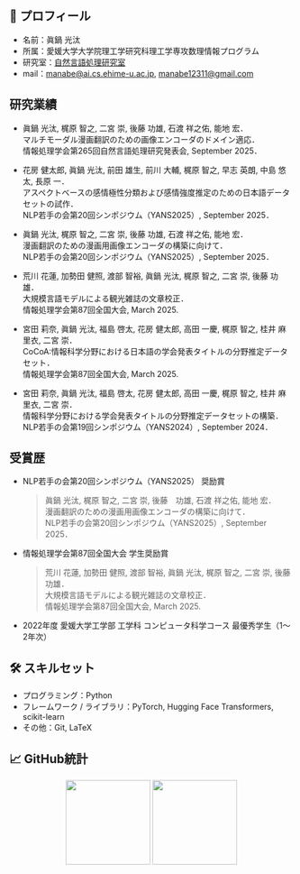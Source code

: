 ## 📌 プロフィール

- 名前：眞鍋 光汰
- 所属：愛媛大学大学院理工学研究科理工学専攻数理情報プログラム
- 研究室：[自然言語処理研究室](https://sites.google.com/view/ehime-nlp/)
- mail：manabe@ai.cs.ehime-u.ac.jp, manabe12311@gmail.com

## 研究業績

- 眞鍋 光汰, 梶原 智之, 二宮 崇, 後藤 功雄, 石渡 祥之佑, 能地 宏．<br>
  マルチモーダル漫画翻訳のための画像エンコーダのドメイン適応．<br>
  情報処理学会第265回自然言語処理研究発表会, September 2025．

- 花房 健太郎, 眞鍋 光汰, 前田 雄生, 前川 大輔, 梶原 智之, 早志 英朗, 中島 悠太, 長原 一．<br>
  アスペクトベースの感情極性分類および感情強度推定のための日本語データセットの試作．<br>
  NLP若手の会第20回シンポジウム（YANS2025）, September 2025．

- 眞鍋 光汰, 梶原 智之, 二宮 崇, 後藤 功雄, 石渡 祥之佑, 能地 宏．<br>
  漫画翻訳のための漫画用画像エンコーダの構築に向けて．<br>
  NLP若手の会第20回シンポジウム（YANS2025）, September 2025．

- 荒川 花蓮, 加勢田 健照, 渡部 智裕, 眞鍋 光汰, 梶原 智之, 二宮 崇, 後藤 功雄．<br>
  大規模言語モデルによる観光雑誌の文章校正．<br>
  情報処理学会第87回全国大会, March 2025.
  
- 宮田 莉奈, 眞鍋 光汰, 福島 啓太, 花房 健太郎, 高田 一慶, 梶原 智之, 桂井 麻里衣, 二宮 崇．<br>
  CoCoA:情報科学分野における日本語の学会発表タイトルの分野推定データセット．<br>
  情報処理学会第87回全国大会, March 2025.

- 宮田 莉奈, 眞鍋 光汰, 福島 啓太, 花房 健太郎, 高田 一慶, 梶原 智之, 桂井 麻里衣, 二宮 崇．<br>
  情報科学分野における学会発表タイトルの分野推定データセットの構築．<br>
  NLP若手の会第19回シンポジウム（YANS2024）, September 2024．

## 受賞歴

- NLP若手の会第20回シンポジウム（YANS2025） 奨励賞
  > 眞鍋 光汰, 梶原 智之, 二宮 崇, 後藤　功雄, 石渡 祥之佑, 能地 宏．<br>
  > 漫画翻訳のための漫画用画像エンコーダの構築に向けて．<br>
  > NLP若手の会第20回シンポジウム（YANS2025）, September 2025．

- 情報処理学会第87回全国大会 学生奨励賞
  > 荒川 花蓮, 加勢田 健照, 渡部 智裕, 眞鍋 光汰, 梶原 智之, 二宮 崇, 後藤 功雄．<br>
  > 大規模言語モデルによる観光雑誌の文章校正．<br>
  > 情報処理学会第87回全国大会, March 2025.

- 2022年度 愛媛大学工学部 工学科 コンピュータ科学コース 最優秀学生（1〜2年次）

## 🛠️ スキルセット

- プログラミング：Python
- フレームワーク / ライブラリ：PyTorch, Hugging Face Transformers, scikit-learn
- その他：Git, LaTeX
  
<!--
## インターン
- 株式会社MonotaRO Tech Summer Internship 2025 (データサイエンスグループA)
-->

## 📈 GitHub統計
<p align="center">
  <img src="https://github-readme-stats.vercel.app/api?username=mana1231&show_icons=true&theme=tokyonight" height="150" />
  <img src="https://github-readme-stats.vercel.app/api/top-langs/?username=mana1231&layout=compact&theme=tokyonight" height="150" />
</p>

<!--
**mana1231/mana1231** is a ✨ _special_ ✨ repository because its `README.md` (this file) appears on your GitHub profile.

Here are some ideas to get you started:

- 🔭 I’m currently working on ...
- 🌱 I’m currently learning ...
- 👯 I’m looking to collaborate on ...
- 🤔 I’m looking for help with ...
- 💬 Ask me about ...
- 📫 How to reach me: ...
- 😄 Pronouns: ...
- ⚡ Fun fact: ...
-->

